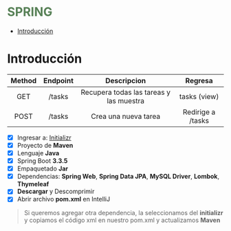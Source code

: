 <h1 style="color:#588157">SPRING</h1>

- [Introducción](#introducción)

# Introducción

| Method | Endpoint | Descripcion | Regresa |
| :---: | :---: | :-----: | :-----: |
| GET | /tasks | Recupera todas las tareas y las muestra | tasks (view)
| POST | /tasks | Crea una nueva tarea | Redirige a /tasks

- [x] Ingresar a: [Initializr](https://start.spring.io)
- [x] Proyecto de __Maven__
- [x] Lenguaje __Java__
- [x] Spring Boot __3.3.5__
- [x] Empaquetado __Jar__
- [x] Dependencias: __Spring Web__, __Spring Data JPA__, __MySQL Driver__, __Lombok__, __Thymeleaf__
- [x] __Descargar__ y Descomprimir
- [x] Abrir archivo  __pom.xml__ en IntelliJ

> Si queremos agregar otra dependencia, la seleccionamos del __initializr__ 
> y copiamos el código xml en nuestro pom.xml y actualizamos __Maven__


























